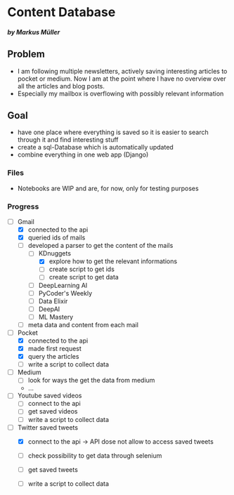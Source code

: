# Content Database
##### by Markus Müller

## Problem
- I am following multiple newsletters, actively saving interesting articles to pocket or medium. Now I am at the point where I have no overview over all the articles and blog posts.
- Especially my mailbox is overflowing with possibly relevant information

## Goal
- have one place where everything is saved so it is easier to search through it and find interesting stuff
- create a sql-Database which is automatically updated 
- combine everything in one web app (Django)

### Files
- Notebooks are WIP and are, for now, only for testing purposes


### Progress
- [ ] Gmail
    - [x] connected to the api
    - [x] queried ids of mails
    - [ ] developed a parser to get the content of the mails 
        - [ ] KDnuggets
            - [x] explore how to get the relevant informations
            - [ ] create script to get ids
            - [ ] create script to get data
        - [ ] DeepLearning AI
        - [ ] PyCoder's Weekly
        - [ ] Data Elixir
        - [ ] DeepAI
        - [ ] ML Mastery
    - [ ] meta data and content from each mail 
- [ ] Pocket
    - [x] connected to the api
    - [x] made first request
    - [x] query the articles 
    - [ ] write a script to collect data 
- [ ] Medium
    - [ ] look for ways the get the data from medium
    - ...
- [ ] Youtube saved videos
    - [ ] connect to the api
    - [ ] get saved videos
    - [ ] write a script to collect data
- [ ] Twitter saved tweets
    - [x] connect to the api -> API dose not allow to access saved tweets
    - [ ] check possibility to get data through selenium
    - [ ] get saved tweets
    - [ ] write a script to collect data

